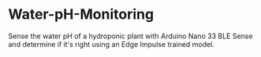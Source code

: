 # Water-pH-Monitoring
Sense the water pH of a hydroponic plant with Arduino Nano 33 BLE Sense and determine if it's right using an Edge Impulse trained model.
